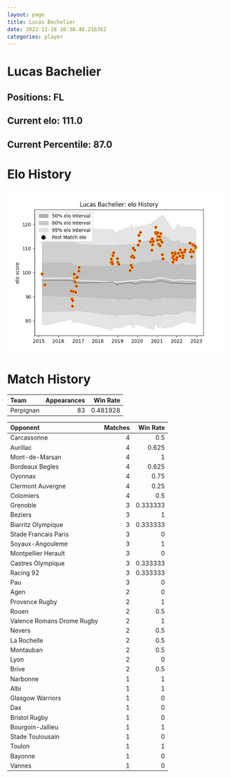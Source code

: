 ```yaml
---  
layout: page  
title: Lucas Bachelier  
date: 2022-12-18 16:38:48.216362  
categories: player  
---
```

# Lucas Bachelier

## Positions: FL

## Current elo: 111.0

## Current Percentile: 87.0

# Elo History


![elo history](history_LucasBachelier.png)
# Match History


| Team      |   Appearances |   Win Rate |
|:----------|--------------:|-----------:|
| Perpignan |            83 |   0.481928 |

| Opponent                   |   Matches |   Win Rate |
|:---------------------------|----------:|-----------:|
| Carcassonne                |         4 |   0.5      |
| Aurillac                   |         4 |   0.625    |
| Mont-de-Marsan             |         4 |   1        |
| Bordeaux Begles            |         4 |   0.625    |
| Oyonnax                    |         4 |   0.75     |
| Clermont Auvergne          |         4 |   0.25     |
| Colomiers                  |         4 |   0.5      |
| Grenoble                   |         3 |   0.333333 |
| Beziers                    |         3 |   1        |
| Biarritz Olympique         |         3 |   0.333333 |
| Stade Francais Paris       |         3 |   0        |
| Soyaux-Angouleme           |         3 |   1        |
| Montpellier Herault        |         3 |   0        |
| Castres Olympique          |         3 |   0.333333 |
| Racing 92                  |         3 |   0.333333 |
| Pau                        |         3 |   0        |
| Agen                       |         2 |   0        |
| Provence Rugby             |         2 |   1        |
| Rouen                      |         2 |   0.5      |
| Valence Romans Drome Rugby |         2 |   1        |
| Nevers                     |         2 |   0.5      |
| La Rochelle                |         2 |   0.5      |
| Montauban                  |         2 |   0.5      |
| Lyon                       |         2 |   0        |
| Brive                      |         2 |   0.5      |
| Narbonne                   |         1 |   1        |
| Albi                       |         1 |   1        |
| Glasgow Warriors           |         1 |   0        |
| Dax                        |         1 |   0        |
| Bristol Rugby              |         1 |   0        |
| Bourgoin-Jallieu           |         1 |   1        |
| Stade Toulousain           |         1 |   0        |
| Toulon                     |         1 |   1        |
| Bayonne                    |         1 |   0        |
| Vannes                     |         1 |   0        |